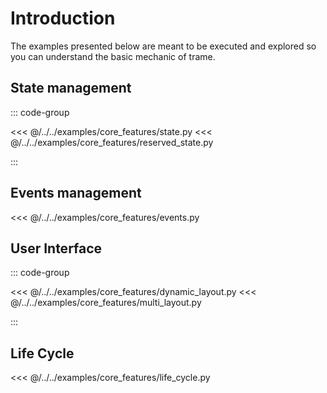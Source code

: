 # Introduction

The examples presented below are meant to be executed and explored so you can understand the basic mechanic of trame.

## State management

::: code-group

<<< @/../../examples/core_features/state.py
<<< @/../../examples/core_features/reserved_state.py

:::

## Events management

<<< @/../../examples/core_features/events.py

## User Interface

::: code-group

<<< @/../../examples/core_features/dynamic_layout.py
<<< @/../../examples/core_features/multi_layout.py

:::

## Life Cycle 

<<< @/../../examples/core_features/life_cycle.py

